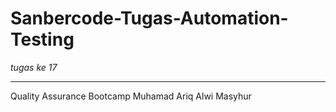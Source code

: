 # Sanbercode-Tugas-Automation-Testing

*tugas ke 17*

_____________________
Quality Assurance Bootcamp
Muhamad Ariq Alwi Masyhur

